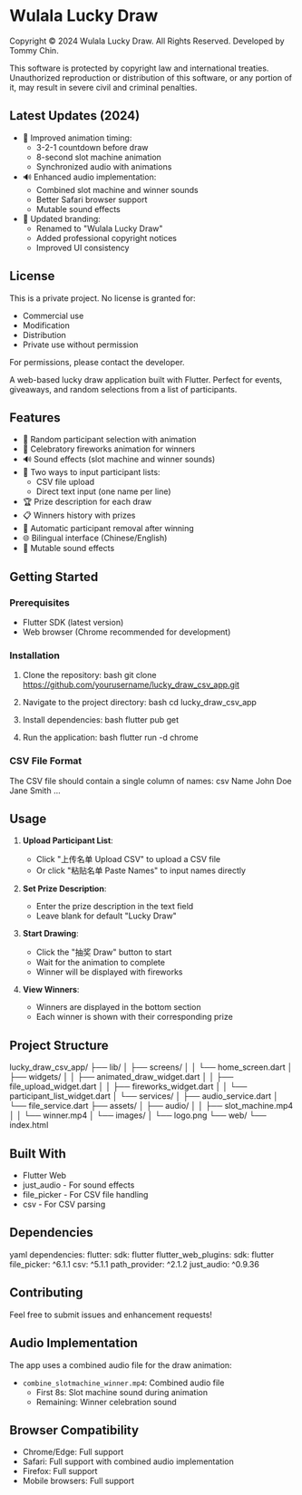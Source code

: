 # Wulala Lucky Draw

Copyright © 2024 Wulala Lucky Draw. All Rights Reserved.
Developed by Tommy Chin.

This software is protected by copyright law and international treaties. 
Unauthorized reproduction or distribution of this software, or any portion of it, 
may result in severe civil and criminal penalties.

## Latest Updates (2024)

- 🎯 Improved animation timing:
  - 3-2-1 countdown before draw
  - 8-second slot machine animation
  - Synchronized audio with animations
- 🔊 Enhanced audio implementation:
  - Combined slot machine and winner sounds
  - Better Safari browser support
  - Mutable sound effects
- 🎨 Updated branding:
  - Renamed to "Wulala Lucky Draw"
  - Added professional copyright notices
  - Improved UI consistency

## License

This is a private project. No license is granted for:
- Commercial use
- Modification
- Distribution
- Private use without permission

For permissions, please contact the developer.

A web-based lucky draw application built with Flutter. Perfect for events, giveaways, and random selections from a list of participants.

## Features

- 🎯 Random participant selection with animation
- 🎊 Celebratory fireworks animation for winners
- 🔊 Sound effects (slot machine and winner sounds)
- 📝 Two ways to input participant lists:
  - CSV file upload
  - Direct text input (one name per line)
- 🏆 Prize description for each draw
- 📋 Winners history with prizes
- 🔄 Automatic participant removal after winning
- 🌐 Bilingual interface (Chinese/English)
- 🎵 Mutable sound effects

## Getting Started

### Prerequisites

- Flutter SDK (latest version)
- Web browser (Chrome recommended for development)

### Installation

1. Clone the repository:
bash
git clone https://github.com/yourusername/lucky_draw_csv_app.git

2. Navigate to the project directory:
bash
cd lucky_draw_csv_app

3. Install dependencies:
bash
flutter pub get

4. Run the application:
bash
flutter run -d chrome


### CSV File Format

The CSV file should contain a single column of names:
csv
Name
John Doe
Jane Smith
...


## Usage

1. **Upload Participant List**:
   - Click "上传名单 Upload CSV" to upload a CSV file
   - Or click "粘贴名单 Paste Names" to input names directly

2. **Set Prize Description**:
   - Enter the prize description in the text field
   - Leave blank for default "Lucky Draw"

3. **Start Drawing**:
   - Click the "抽奖 Draw" button to start
   - Wait for the animation to complete
   - Winner will be displayed with fireworks

4. **View Winners**:
   - Winners are displayed in the bottom section
   - Each winner is shown with their corresponding prize

## Project Structure
lucky_draw_csv_app/
├── lib/
│ ├── screens/
│ │ └── home_screen.dart
│ ├── widgets/
│ │ ├── animated_draw_widget.dart
│ │ ├── file_upload_widget.dart
│ │ ├── fireworks_widget.dart
│ │ └── participant_list_widget.dart
│ └── services/
│ ├── audio_service.dart
│ └── file_service.dart
├── assets/
│ ├── audio/
│ │ ├── slot_machine.mp4
│ │ └── winner.mp4
│ └── images/
│ └── logo.png
└── web/
└── index.html


## Built With

- Flutter Web
- just_audio - For sound effects
- file_picker - For CSV file handling
- csv - For CSV parsing

## Dependencies
yaml
dependencies:
flutter:
sdk: flutter
flutter_web_plugins:
sdk: flutter
file_picker: ^6.1.1
csv: ^5.1.1
path_provider: ^2.1.2
just_audio: ^0.9.36


## Contributing

Feel free to submit issues and enhancement requests!

## Audio Implementation

The app uses a combined audio file for the draw animation:
- `combine_slotmachine_winner.mp4`: Combined audio file
  - First 8s: Slot machine sound during animation
  - Remaining: Winner celebration sound

## Browser Compatibility

- Chrome/Edge: Full support
- Safari: Full support with combined audio implementation
- Firefox: Full support
- Mobile browsers: Full support